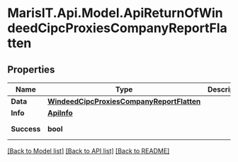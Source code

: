 
# MarisIT.Api.Model.ApiReturnOfWindeedCipcProxiesCompanyReportFlatten

## Properties

Name | Type | Description | Notes
------------ | ------------- | ------------- | -------------
**Data** | [**WindeedCipcProxiesCompanyReportFlatten**](WindeedCipcProxiesCompanyReportFlatten.md) |  | [optional] 
**Info** | [**ApiInfo**](ApiInfo.md) |  | [optional] 
**Success** | **bool** |  | [optional] [readonly] 

[[Back to Model list]](../README.md#documentation-for-models)
[[Back to API list]](../README.md#documentation-for-api-endpoints)
[[Back to README]](../README.md)

